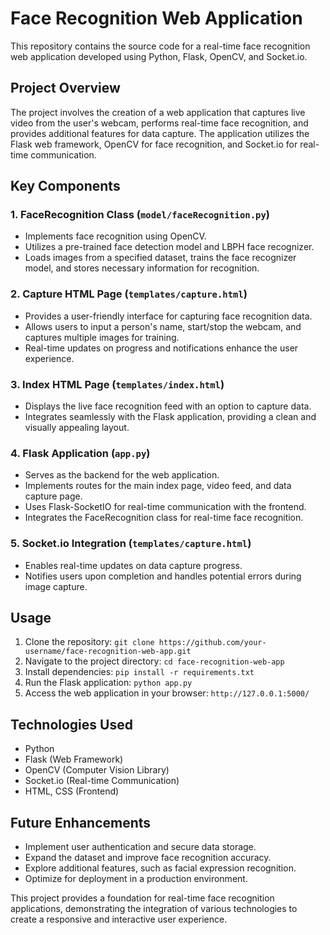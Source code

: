 # Face Recognition Web Application

This repository contains the source code for a real-time face recognition web application developed using Python, Flask, OpenCV, and Socket.io.

## Project Overview

The project involves the creation of a web application that captures live video from the user's webcam, performs real-time face recognition, and provides additional features for data capture. The application utilizes the Flask web framework, OpenCV for face recognition, and Socket.io for real-time communication.

## Key Components

### 1. FaceRecognition Class (`model/faceRecognition.py`)

- Implements face recognition using OpenCV.
- Utilizes a pre-trained face detection model and LBPH face recognizer.
- Loads images from a specified dataset, trains the face recognizer model, and stores necessary information for recognition.

### 2. Capture HTML Page (`templates/capture.html`)

- Provides a user-friendly interface for capturing face recognition data.
- Allows users to input a person's name, start/stop the webcam, and captures multiple images for training.
- Real-time updates on progress and notifications enhance the user experience.

### 3. Index HTML Page (`templates/index.html`)

- Displays the live face recognition feed with an option to capture data.
- Integrates seamlessly with the Flask application, providing a clean and visually appealing layout.

### 4. Flask Application (`app.py`)

- Serves as the backend for the web application.
- Implements routes for the main index page, video feed, and data capture page.
- Uses Flask-SocketIO for real-time communication with the frontend.
- Integrates the FaceRecognition class for real-time face recognition.

### 5. Socket.io Integration (`templates/capture.html`)

- Enables real-time updates on data capture progress.
- Notifies users upon completion and handles potential errors during image capture.

## Usage

1. Clone the repository: `git clone https://github.com/your-username/face-recognition-web-app.git`
2. Navigate to the project directory: `cd face-recognition-web-app`
3. Install dependencies: `pip install -r requirements.txt`
4. Run the Flask application: `python app.py`
5. Access the web application in your browser: `http://127.0.0.1:5000/`

## Technologies Used

- Python
- Flask (Web Framework)
- OpenCV (Computer Vision Library)
- Socket.io (Real-time Communication)
- HTML, CSS (Frontend)

## Future Enhancements

- Implement user authentication and secure data storage.
- Expand the dataset and improve face recognition accuracy.
- Explore additional features, such as facial expression recognition.
- Optimize for deployment in a production environment.

This project provides a foundation for real-time face recognition applications, demonstrating the integration of various technologies to create a responsive and interactive user experience.
